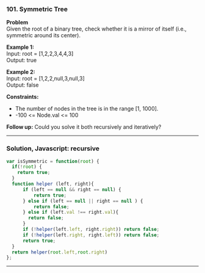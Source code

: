 ### 101. Symmetric Tree

**Problem**\
Given the root of a binary tree, check whether it is a mirror of itself (i.e., symmetric around its center).

**Example 1:**\
Input: root = [1,2,2,3,4,4,3]\
Output: true

**Example 2:**\
Input: root = [1,2,2,null,3,null,3]\
Output: false

**Constraints:**
- The number of nodes in the tree is in the range [1, 1000].
- -100 <= Node.val <= 100
 
**Follow up:** Could you solve it both recursively and iteratively?

---
### Solution, Javascript: recursive
```javascript
var isSymmetric = function(root) {
  if(!root) {
    return true;
  } 
  function helper (left, right){
      if (left == null && right == null) {
          return true;
      } else if (left == null || right == null ) {
          return false;
      } else if (left.val !== right.val){
        return false;
      }
      if (!helper(left.left, right.right)) return false;
      if (!helper(left.right, right.left)) return false;
      return true;
  }
  return helper(root.left,root.right)
};
```
---
